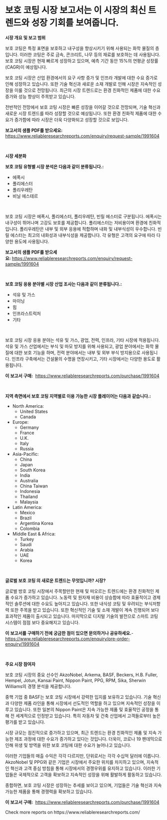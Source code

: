 <p><h1>보호 코팅 시장 보고서는 이 시장의 최신 트렌드와 성장 기회를 보여줍니다.</h1></p><p><strong>시장 개요 및 보고 범위</strong></p>
<p><p>보호 코팅은 특정 표면을 보호하고 내구성을 향상시키기 위해 사용되는 화학 물질의 층입니다. 이러한 코팅은 주로 금속, 콘크리트, 나무 등의 재료를 보호하는 데 사용됩니다. 보호 코팅 시장은 현재 빠르게 성장하고 있으며, 예측 기간 동안 15%의 연평균 성장률(CAGR)이 예상됩니다. </p><p>보호 코팅 시장은 산업 환경에서의 요구 사항 증가 및 인프라 개발에 대한 수요 증가로 인해 성장하고 있습니다. 또한 기술 혁신과 새로운 소재 개발로 인해 시장은 지속적인 성장을 이룰 것으로 전망됩니다. 최근의 시장 트렌드로는 환경 친화적인 제품에 대한 수요 증가와 성능 향상이 주목받고 있습니다.</p><p>전반적인 전망에서 보호 코팅 시장은 빠른 성장을 이어갈 것으로 전망되며, 기술 혁신과 새로운 시장 트렌드를 따라 성장할 것으로 예상됩니다. 또한 환경 친화적 제품에 대한 수요가 증가함에 따라 시장은 더욱 다양화되고 성장할 것으로 보입니다.</p></p>
<p><strong>보고서의 샘플 PDF를 받으세요:</strong> <a href="https://www.reliableresearchreports.com/enquiry/request-sample/1991604">https://www.reliableresearchreports.com/enquiry/request-sample/1991604</a></p>
<p>&nbsp;</p>
<p><strong>시장 세분화</strong></p>
<p><strong>보호 코팅 유형별 시장 분석은 다음과 같이 분류됩니다.:</strong></p>
<p><ul><li>에폭시</li><li>폴리에스터</li><li>폴리우레탄</li><li>비닐 에스테르</li></ul></p>
<p>&nbsp;</p>
<p><p>보호 코팅 시장은 에폭시, 폴리에스터, 폴리우레탄, 빈릴 에스터로 구분됩니다. 에폭시는 내구성이 뛰어나며 고강도 보호를 제공합니다. 폴리에스터는 저비용이며 환경에 친화적입니다. 폴리우레탄은 내부 및 외부 응용에 적합하며 내화 및 내부식성이 우수합니다. 빈릴 에스터는 최고의 내화성과 내부식성을 제공합니다. 각 유형은 고객의 요구에 따라 다양한 용도에 사용됩니다.</p></p>
<p><strong>보고서의 샘플 PDF를 받으세요:</strong>&nbsp;<a href="https://www.reliableresearchreports.com/enquiry/request-sample/1991604">https://www.reliableresearchreports.com/enquiry/request-sample/1991604</a></p>
<p>&nbsp;</p>
<p><strong> 보호 코팅 응용 분야별 시장 산업 조사는 다음과 같이 분류됩니다.:</strong></p>
<p><ul><li>석유 및 가스</li><li>마이닝</li><li>힘</li><li>인프라스트럭처</li><li>기타</li></ul></p>
<p>&nbsp;</p>
<p><p>보호 코팅 시장 응용 분야는 석유 및 가스, 광업, 전력, 인프라, 기타 시장에 적용됩니다. 석유 및 가스 산업에서는 부식 및 마모 방지를 위해 사용되고, 광업 분야에서는 화학 물질에 대한 보호 기능을 하며, 전력 분야에서는 내부 및 외부 부식 방지용으로 사용됩니다. 인프라 구축에서는 건설물의 수명을 연장시키고, 기타 시장에서는 다양한 용도로 활용됩니다.</p></p>
<p><strong>이 보고서 구매:</strong>&nbsp; <a href="https://www.reliableresearchreports.com/purchase/1991604">https://www.reliableresearchreports.com/purchase/1991604</a></p>
<p>&nbsp;</p>
<p><strong>지역 측면에서 보호 코팅 지역별로 이용 가능한 시장 플레이어는 다음과 같습니다.:</strong></p>
<p><ul>
    <li>
        North America:
        <ul>
            <li>United States</li>
            <li>Canada</li>
        </ul>
    </li>
    <li>
        Europe:
        <ul>
            <li>Germany</li>
            <li>France</li>
            <li>U.K.</li>
            <li>Italy</li>
            <li>Russia</li>
        </ul>
    </li>
    <li>
        Asia-Pacific:
        <ul>
            <li>China</li>
            <li>Japan</li>
            <li>South Korea</li>
            <li>India</li>
            <li>Australia</li>
            <li>China Taiwan</li>
            <li>Indonesia</li>
            <li>Thailand</li>
            <li>Malaysia</li>
        </ul>
    </li>
    <li>
        Latin America:
        <ul>
            <li>Mexico</li>
            <li>Brazil</li>
            <li>Argentina Korea</li>
            <li>Colombia</li>
        </ul>
    </li>
    <li>
        Middle East & Africa:
        <ul>
            <li>Turkey</li>
            <li>Saudi</li>
            <li>Arabia</li>
            <li>UAE</li>
            <li>Korea</li>
        </ul>
    </li>
    </ul></p>
<p>&nbsp;</p>
<p><strong>글로벌 보호 코팅 의 새로운 트렌드는 무엇입니까? 시장?</strong></p>
<p><p>글로벌 방호 코팅 시장에서 주목할만한 현재 및 떠오르는 트렌드에는 환경 친화적인 제품 수요가 증가하고 있습니다. 노동력 및 원자재 비용이 상승함에 따라 효율적이고 경제적인 솔루션에 대한 수요도 높아지고 있습니다. 또한 내식성 코팅 및 우려되는 부식저항력 또한 주목을 받고 있습니다. 또한 혁신적인 기술 및 소재 개발이 계속 진행되어 보다 효과적인 제품이 출시되고 있습니다. 마지막으로 디지털 기술의 발전으로 스마트 코팅 시스템이 점점 보다 중요해지고 있습니다.</p></p>
<p><strong>이 보고서를 구매하기 전에 궁금한 점이 있으면 문의하거나 공유하세요.</strong>- <a href="https://www.reliableresearchreports.com/enquiry/pre-order-enquiry/1991604">https://www.reliableresearchreports.com/enquiry/pre-order-enquiry/1991604</a></p>
<p>&nbsp;</p>
<p><strong>주요 시장 참여자</strong></p>
<p><p>보호 코팅 시장의 중요 선수인 AkzoNobel, Arkema, BASF, Beckers, H.B. Fuller, Hempel, Jotun, Kansai Paint, Nippon Paint, PPG, RPM, Sika, Sherwin Williams의 경쟁 분석을 제공합니다. </p><p>중핵 기업 중 BASF는 보호 코팅 시장에서 강력한 입지를 보유하고 있습니다. 기술 혁신과 다양한 제품 라인을 통해 시장에서 선도적인 역할을 하고 있으며 지속적인 성장을 이루고 있습니다. 또한 일본의 Nippon Paint은 지속 가능한 제품 및 효율적인 공정을 통해 전 세계적으로 인정받고 있습니다. 특히 자동차 및 건축 산업에서 고객들로부터 높은 평가를 받고 있습니다.</p><p>시장 규모는 점진적으로 증가하고 있으며, 최근 트렌드는 환경 친화적인 제품 및 지속 가능한 제조 과정에 대한 수요가 증가하고 있다는 것입니다. 더욱이, 코로나 19 팬데믹으로 인해 위생 및 방역을 위한 보호 코팅에 대한 수요가 늘어나고 있습니다.</p><p>이러한 기업들의 매출 수익은 각각 다르지만, 단위로서는 각각 수십억 달러에 이릅니다. AkzoNobel 및 PPG와 같은 기업은 시장에서 주요한 위치를 차지하고 있으며, 지속적인 혁신과 고객 중심 방침을 통해 시장에서의 경쟁우위를 유지하고 있습니다. 이러한 기업들은 국제적으로 고객을 확보하고 지속적인 성장을 위해 활발하게 활동하고 있습니다.</p><p>종합하면, 보호 코팅 시장은 성장하는 추세를 보이고 있으며, 기업들은 기술 혁신과 지속 가능한 제품을 통해 경쟁력을 확보하고 있습니다.</p></p>
<p><strong>이 보고서 구매:</strong>&nbsp;&nbsp;<a href="https://www.reliableresearchreports.com/purchase/1991604">https://www.reliableresearchreports.com/purchase/1991604</a></p>
<p>Check more reports on https://www.reliableresearchreports.com/</p>
